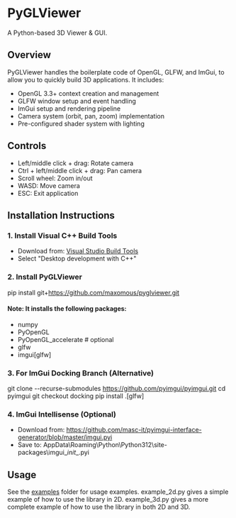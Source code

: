 # PyGLViewer

A Python-based 3D Viewer & GUI.

## Overview
PyGLViewer handles the boilerplate code of OpenGL, GLFW, and ImGui, to allow you to quickly build 3D applications.
It includes:
- OpenGL 3.3+ context creation and management
- GLFW window setup and event handling
- ImGui setup and rendering pipeline
- Camera system (orbit, pan, zoom) implementation
- Pre-configured shader system with lighting

## Controls
- Left/middle click + drag: Rotate camera
- Ctrl + left/middle click + drag: Pan camera
- Scroll wheel: Zoom in/out
- WASD: Move camera
- ESC: Exit application

## Installation Instructions

### 1. Install Visual C++ Build Tools
- Download from: [Visual Studio Build Tools](https://visualstudio.microsoft.com/visual-cpp-build-tools/)
- Select "Desktop development with C++" 

### 2. Install PyGLViewer
pip install git+https://github.com/maxomous/pyglviewer.git

#### Note: It installs the following packages:
   - numpy
   - PyOpenGL
   - PyOpenGL_accelerate  # optional 
   - glfw
   - imgui[glfw]

### 3. For ImGui Docking Branch (Alternative)
   git clone --recurse-submodules https://github.com/pyimgui/pyimgui.git
   cd pyimgui
   git checkout docking
   pip install .[glfw]

### 4. ImGui Intellisense (Optional)
   - Download from: https://github.com/masc-it/pyimgui-interface-generator/blob/master/imgui.pyi
   - Save to: AppData\Roaming\Python\Python312\site-packages\imgui\__init__.pyi 

## Usage
See the [examples](examples) folder for usage examples.
example_2d.py gives a simple example of how to use the library in 2D.
example_3d.py gives a more complete example of how to use the library in both 2D and 3D.